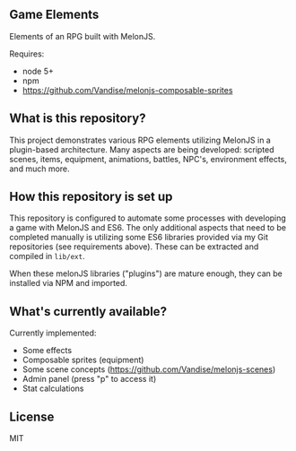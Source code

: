 Game Elements
---

Elements of an RPG built with MelonJS.

Requires:

- node 5+
- npm
- https://github.com/Vandise/melonjs-composable-sprites

## What is this repository?
This project demonstrates various RPG elements utilizing MelonJS in a plugin-based architecture. Many aspects are being developed: scripted scenes, items, equipment, animations, battles, NPC's, environment effects, and much more.

## How this repository is set up

This repository is configured to automate some processes with developing a game with MelonJS and ES6. The only additional aspects that need to be completed manually is utilizing some ES6 libraries provided via my Git repositories (see requirements above). These can be extracted and compiled in `lib/ext`.

When these melonJS libraries ("plugins") are mature enough, they can be installed via NPM and imported.

## What's currently available?
Currently implemented:

- Some effects
- Composable sprites (equipment)
- Some scene concepts (https://github.com/Vandise/melonjs-scenes)
- Admin panel (press "p" to access it)
- Stat calculations

## License
MIT